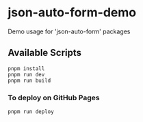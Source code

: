 # json-auto-form-demo

Demo usage for 'json-auto-form' packages

## Available Scripts

```
pnpm install
pnpm run dev
pnpm run build
```

### To deploy on GitHub Pages

```
pnpm run deploy
```
